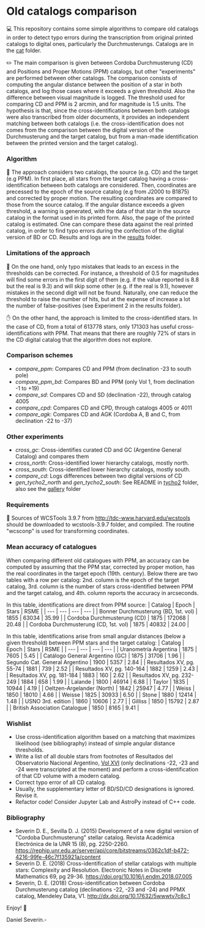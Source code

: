 # Old catalogs comparison

💻 This repository contains some simple algorithms to compare old catalogs in order to detect typo errors during the transcription from original printed catalogs to digital ones, particularly the Durchmusterungs.
Catalogs are in the [cat](cat) folder.

✏️ The main comparison is given between Cordoba Durchmusterung (CD) and Positions and Proper Motions (PPM) catalogs, but other "experiments" are performed between other catalogs.
The comparison consists of computing the angular distance between the position of a star in both catalogs, and log those cases where it exceeds a given threshold. Also the difference between visual magnitude is logged.
The threshold used for comparing CD and PPM is 2 arcmin, and for magnitude is 1.5 units.
The hypothesis is that, since the cross-identifications between both catalogs were also transcribed from older documents, it provides an independent matching between both catalogs (i.e. the cross-identification does not comes from the comparison between the digital version of the Durchmusterung and the target catalog, but from a man-made identification between the printed version and the target catalog).

### Algorithm

📄 The approach considers two catalogs, the source (e.g. CD) and the target (e.g PPM).
In first place, all stars from the target catalog having a cross-identification between both catalogs are considered. Then, coordinates are precessed to the epoch of the source catalog (e.g from J2000 to B1875) and corrected by proper motion.
The resulting coordinates are compared to those from the source catalog.
If the angular distance exceeds a given threshold, a warning is generated, with the data of that star in the source catalog in the format
used in its printed form. Also, the page of the printed catalog is
estimated.
One can compare these data against the real printed catalog, in order to
find typo errors during the confection of the digital version of BD or CD.
Results and logs are in the [results](results) folder.

### Limitations of the approach

🛑 On the one hand, only typo mistakes that leads to an excess in the thresholds can be corrected. For instance, a threshold of 0.5 for magnitudes will find some errors in the first digit of them (e.g. if the value reported is 8.8 but the real is 9.3) and will skip some other (e.g. if the real is 9.1), however mistakes in the second digit will not be found. Naturally, one can reduce the threshold to raise the number of hits, but at the expense of increase a lot the number of false-positives (see Experiment 2 in the results folder).

✋ On the other hand, the approach is limited to the cross-identified stars. In the case of CD, from a total of 613778 stars, only 171303 has useful cross-identifications with PPM. That means that there are roughly 72% of stars in the CD digital catalog that the algorithm does not explore.  

### Comparison schemes

- *compare_ppm*: Compares CD and PPM (from declination -23 to south pole)
- *compare_ppm_bd*: Compares BD and PPM (only Vol 1, from declination -1 to +19)
- *compare_sd*: Compares CD and SD (declination -22), through catalog 4005
- *compare_cpd*: Compares CD and CPD, through catalogs 4005 or 4011
- *compare_agk*: Compares CD and AGK (Cordoba A, B and C, from declination -22 to -37)

### Other experiments

- *cross_gc*: Cross-identifies curated CD and GC (Argentine General Catalog) and compares them
- *cross_north*: Cross-identified lower hierarchy catalogs, mostly north.
- *cross_south*: Cross-identified lower hierarchy catalogs, mostly south.
- *compare_cd*: Logs differences between two digital versions of CD
- *gen_tycho2_north* and *gen_tycho2_south*: See README in [tycho2](tycho2) folder, also see the [gallery](gallery) folder

### Requirements

🚰 Sources of WCSTools 3.9.7 from http://tdc-www.harvard.edu/wcstools should be downloaded to wcstools-3.9.7 folder, and compiled.
The routine "wcsconp" is used for transforming coordinates.

### Mean accuracy of catalogues

When comparing different old catalogues with PPM, an accuracy can be computed
by assuming that the PPM star, corrected by proper motion, has the real coordinates
in the target epoch (19th. century). Below there are two tables with a row
per catalog: 2nd. column is the epoch of the target catalog, 3rd. column
is the number of stars cross-identified between PPM and the target catalog, and 4th. column reports the accuracy in arcseconds.

In this table, identifications are direct from PPM source:
| Catalog | Epoch | Stars | RSME |
| --- | --- | --- | --- |
| Bonner Durchmusterung (BD, 1st. vol) | 1855 | 63034 | 35.99 |
| Cordoba Durchmusterung (CD) | 1875 | 172068 | 20.48 |
| Cordoba Durchmusterung (CD, 1st. vol) | 1875 | 40832 | 24.00 |

In this table, identifications arise from small angular distances
(below a given threshold) between PPM stars and the target catalog:
| Catalog | Epoch | Stars | RSME |
| --- | --- | --- | --- |
| Uranometría Argentina | 1875 | 7605 | 5.45 |
| Catálogo General Argentino (GC) | 1875 | 31706 | 1.96 |
| Segundo Cat. General Argentino | 1900 | 5357 | 2.84 |
| Resultados XV, pg. 55-74 | 1881 | 739 | 2.52 |
| Resultados XV, pg. 140-164 | 1882 | 1259 | 2.43 |
| Resultados XV, pg. 181-184 | 1883 | 160 | 2.62 |
| Resultados XV, pg. 232-249 | 1884 | 658 | 1.99 |
| Lalande | 1800 | 46914 | 6.88 |
| Taylor | 1835 | 10944 | 4.19 |
| Oeltzen-Argelander (North) | 1842 | 25947 | 4.77 |
| Weiss | 1850 | 18010 | 4.66 |
| Weisse | 1825 | 30933 | 6.50 |
| Stone | 1880 | 12414 | 1.48 |
| USNO 3rd. edition | 1860 | 10606 | 2.77 |
| Gilliss | 1850 | 15792 | 2.87 |
| British Association Catalogue | 1850 | 8165 | 9.41 |

### Wishlist

- Use cross-identification algorithm based on a matching that maximizes likelihood (see bibliography) instead of simple angular distance thresholds.
- Write a list of all double stars from footnotes of Resultados del Observatorio Nacional Argentino, [Vol XVI](https://articles.adsabs.harvard.edu/cgi-bin/iarticle_query?journal=RNAO.&volume=0016&type=SCREEN_THMB) (only declinations -22, -23 and -24 were transcripted at the moment) and perform a cross-identification of that CD volume with a modern catalog.
- Correct typo error of all CD catalog.
- Usually, the supplementary letter of BD/SD/CD designations is ignored. Revise it.
- Refactor code! Consider Jupyter Lab and AstroPy instead of C++ code.

### Bibliography

- Severin D. E., Sevilla D. J. (2015) Development of a new digital version of "Cordoba Durchmusterung" stellar catalog. Revista Académica Electrónica de la UNR 15 (8), pg. 2250-2260.
https://rephip.unr.edu.ar/server/api/core/bitstreams/0362c1df-b472-4216-99fe-46c7f135921a/content 
- Severin D. E. (2018) Cross-identification of stellar catalogs with multiple stars: Complexity and Resolution. Electronic Notes in Discrete Mathematics 69, pg 29-36.
https://doi.org/10.1016/j.endm.2018.07.005
- Severin, D. E. (2018) Cross-identification between Cordoba Durchmusterung catalog (declinations -22, -23 and -24) and PPMX catalog, Mendeley Data, V1.
 http://dx.doi.org/10.17632/5wwwtv7c8c.1


Enjoy! 🤗

Daniel Severin.-